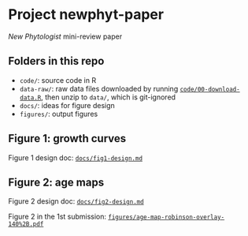 # Project newphyt-paper
_New Phytologist_ mini-review paper

## Folders in this repo

- `code/`: source code in R
- `data-raw/`: raw data files downloaded by running [`code/00-download-data.R`](00-download-data.R), then unzip to `data/`, which is git-ignored
- `docs/`: ideas for figure design
- `figures/`: output figures

## Figure 1: growth curves

Figure 1 design doc: [`docs/fig1-design.md`](docs/fig1-design.md)

## Figure 2: age maps

Figure 2 design doc: [`docs/fig2-design.md`](docs/fig2-design.md)

Figure 2 in the 1st submission: [`figures/age-map-robinson-overlay-140%2B.pdf`](figures/age-map-robinson-overlay-140%2B.pdf)
